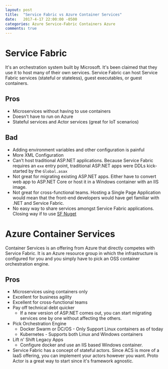 ```yaml
---
layout: post
title:  "Service Fabric vs Azure Container Services"
date:   2017-4-17 22:00:00 -0500
categories: Azure Service-Fabric Containers Azure
comments: true
---
```


# Service Fabric
It's an orchestration system built by Microsoft. It's been claimed that they use it to host many of their own services. 
Service Fabric can host Service Fabric services (stateful or stateless), guest executables, or guest containers. 

## Pros
- Microservices without having to use containers 
- Doesn't have to run on Azure
- Stateful services and Actor services (great for IoT scenarios)

## Bad
- Adding environment variables and other configuration is painful
- More XML Configuration
- Can't host traditional ASP.NET applications. Because Service Fabric requires an `exe` entry point, traditional ASP.NET apps were DDLs kick-started by the `Global.asax`
- Not great for migrating existing ASP.NET apps. Either have to convert web app to ASP.NET Core or host it in a Windows container with an IIS image.
- Not great for cross-functional teams. Hosting a Single Page Application would mean that the front-end developers would have get familiar with .NET and Service Fabric. 
- No easy way to share services amongst Service Fabric applications. Closing way if to use [SF Nuget](http://nuget.org/sf-nuget)

# Azure Container Services
Container Services is an offering from Azure that directly competes with Service Fabric. It is an Azure resource group in which the infrastructure is configured for you and you simply have to pick an OSS container orchestration engine. 

## Pros
- Microservices using containers only
- Excellent for business agility
- Excellent for cross-functional teams
- Pay off technical debt quicker
    - If a new version of ASP.NET comes out, you can start migrating services one by one without affecting the others.
- Pick Orchestration Engine
    - Docker Swarm or DC/OS - Only Support Linux containers as of today
    - Kubernetes - Supports both Linux and Windows containers
- Lift n' Shift Legacy Apps
    - Configure docker and use an IIS based Windows container. 
- Service Fabric has a concept of stateful actors. Since ACS is more of a IaaS offering, you can implement your actors however you want. Proto Actor is a great way to start since it's framework agnostic.

